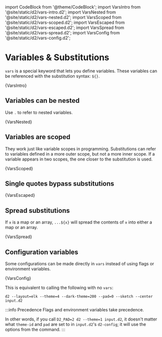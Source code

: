 import CodeBlock from '@theme/CodeBlock';
import VarsIntro from '@site/static/d2/vars-intro.d2';
import VarsNested from '@site/static/d2/vars-nested.d2';
import VarsScoped from '@site/static/d2/vars-scoped.d2';
import VarsEscaped from '@site/static/d2/vars-escaped.d2';
import VarsSpread from '@site/static/d2/vars-spread.d2';
import VarsConfig from '@site/static/d2/vars-config.d2';

# Variables & Substitutions

`vars` is a special keyword that lets you define variables. These variables can be
referenced with the substitution syntax: `${}`.

<CodeBlock className="language-d2">
    {VarsIntro}
</CodeBlock>

<div style={{width: 400}} className="embedSVG" dangerouslySetInnerHTML={{__html: require('@site/static/img/generated/vars-intro.svg2')}}></div>

## Variables can be nested

Use `.` to refer to nested variables.

<CodeBlock className="language-d2">
    {VarsNested}
</CodeBlock>

<div style={{width: 200}} className="embedSVG" dangerouslySetInnerHTML={{__html: require('@site/static/img/generated/vars-nested.svg2')}}></div>

## Variables are scoped

They work just like variable scopes in programming. Substitutions can refer to variables
defined in a more outer scope, but not a more inner scope. If a variable appears in two
scopes, the one closer to the substitution is used.

<CodeBlock className="language-d2">
    {VarsScoped}
</CodeBlock>

<div style={{width: 600}} className="embedSVG" dangerouslySetInnerHTML={{__html: require('@site/static/img/generated/vars-scoped.svg2')}}></div>

## Single quotes bypass substitutions

<CodeBlock className="language-d2">
    {VarsEscaped}
</CodeBlock>

<div className="embedSVG" dangerouslySetInnerHTML={{__html: require('@site/static/img/generated/vars-escaped.svg2')}}></div>

## Spread substitutions

If `x` is a map or an array, `...${x}` will spread the contents of `x` into either a map
or an array.

<CodeBlock className="language-d2">
    {VarsSpread}
</CodeBlock>

<div style={{width: 400}} className="embedSVG" dangerouslySetInnerHTML={{__html: require('@site/static/img/generated/vars-spread.svg2')}}></div>

## Configuration variables

Some configurations can be made directly in `vars` instead of using flags or environment
variables.

<CodeBlock className="language-d2">
    {VarsConfig}
</CodeBlock>

This is equivalent to calling the following with no `vars`:
```shell
d2 --layout=elk --theme=4 --dark-theme=200 --pad=0 --sketch --center input.d2
```

<div style={{width: 400}} className="embedSVG" dangerouslySetInnerHTML={{__html: require('@site/static/img/generated/vars-config.svg2')}}></div>

:::info Precedence
Flags and environment variables take precedence.

In other words, if you call `D2_PAD=2 d2 --theme=1 input.d2`, it doesn't matter what
`theme-id` and `pad` are set to in `input.d2`'s `d2-config`; it will use the options from
the command.
:::
